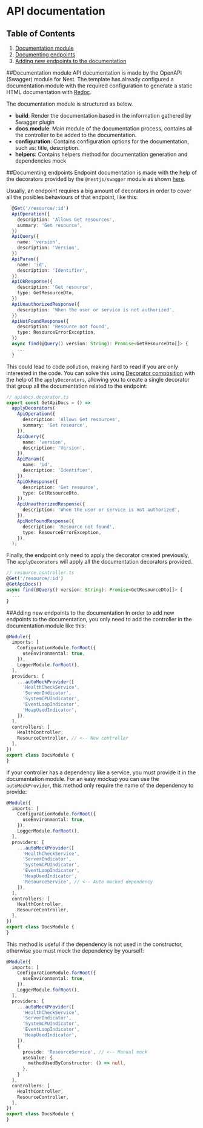 # API documentation

## Table of Contents
1. [Documentation module](#documentation-module)
2. [Documenting endpoints](#documenting-endpoints)
3. [Adding new endpoints to the documentation](#adding-new-endpoints-to-the-documentation)

##Documentation module
API documentation is made by the OpenAPI (Swagger) module for Nest. The template has already configured a
documentation module with the required configuration to generate a static HTML documentation with [Redoc](https://github.com/Redocly/redoc).

The documentation module is structured as below.
- **build**: Render the documentation based in the information gathered by Swagger plugin
- **docs.module**: Main module of the documentation process, contains all the controller to be added to the documentation.
- **configuration**: Contains configuration options for the documentation, such as: title, description. 
- **helpers**: Contains helpers method for documentation generation and dependencies mock

##Documenting endpoints
Endpoint documentation is made with the help of the decorators provided by the `@nestjs/swagger` module as shown [here](https://docs.nestjs.com/openapi/types-and-parameters).

Usually, an endpoint requires a big amount of decorators in order to cover all the posibles behaviours of that endpoint, like this:

```typescript
  @Get('/resource/:id')
  ApiOperation({
    description: 'Allows Get resources',
    summary: 'Get resource',
  })
  ApiQuery({
    name: 'version',
    description: 'Version',
  })
  ApiParam({
    name: 'id',
    description: 'Identifier',
  })
  ApiOkResponse({
    description: 'Get resource',
    type: GetResourceDto,
  })
  ApiUnauthorizedResponse({
    description: 'When the user or service is not authorized',
  })
  ApiNotFoundResponse({
    description: 'Resource not found',
    type: ResourceErrorException,
  })
  async find(@Query() version: String): Promise<GetResourceDto[]> {
    ...
  }
```

This could lead to code pollution, making hard to read if you are only interested in the code. You can solve this using
[Decorator composition](https://docs.nestjs.com/custom-decorators#decorator-composition) with the help of the 
`applyDecorators`, allowing you to create a single decorator that group all the documentation related to the endpoint:

```typescript
// apidocs.decorator.ts
export const GetApiDocs = () =>
  applyDecorators(
    ApiOperation({
      description: 'Allows Get resources',
      summary: 'Get resource',
    }),
    ApiQuery({
      name: 'version',
      description: 'Version',
    }),
    ApiParam({
      name: 'id',
      description: 'Identifier',
    }),
    ApiOkResponse({
      description: 'Get resource',
      type: GetResourceDto,
    }),
    ApiUnauthorizedResponse({
      description: 'When the user or service is not authorized',
    }),
    ApiNotFoundResponse({
      description: 'Resource not found',
      type: ResourceErrorException,
    }),
  );
```

Finally, the endpoint only need to apply the decorator created previously, The `applyDecorators` will apply all the 
documentation decorators provided.

```typescript
// resource.controller.ts
@Get('/resource/:id')
@GetApiDocs()
async find(@Query() version: String): Promise<GetResourceDto[]> {
  ...
}
```

##Adding new endpoints to the documentation
In order to add new endpoints to the documentation, you only need to add the controller in the documentation module like this:

```typescript
@Module({
  imports: [
    ConfigurationModule.forRoot({
      useEnvironmental: true,
    }),
    LoggerModule.forRoot(),
  ],
  providers: [
    ...autoMockProvider([
      'HealthCheckService',
      'ServerIndicator',
      'SystemCPUIndicator',
      'EventLoopIndicator',
      'HeapUsedIndicator',
    ]),
  ],
  controllers: [
    HealthController,
    ResourceController, // <-- New controller
  ],
})
export class DocsModule {
}
```

If your controller has a dependency like a service, you must provide it in the documentation module. For an easy mockup
you can use the `autoMockProvider`, this method only require the name of the dependency to provide:

```typescript
@Module({
  imports: [
    ConfigurationModule.forRoot({
      useEnvironmental: true,
    }),
    LoggerModule.forRoot(),
  ],
  providers: [
    ...autoMockProvider([
      'HealthCheckService',
      'ServerIndicator',
      'SystemCPUIndicator',
      'EventLoopIndicator',
      'HeapUsedIndicator',
      'ResourceService', // <-- Auto mocked dependency
    ]),
  ],
  controllers: [
    HealthController,
    ResourceController,
  ],
})
export class DocsModule {
}
```

This method is useful if the dependency is not used in the constructor, otherwise you must mock the dependency by yourself:

```typescript
@Module({
  imports: [
    ConfigurationModule.forRoot({
      useEnvironmental: true,
    }),
    LoggerModule.forRoot(),
  ],
  providers: [
    ...autoMockProvider([
      'HealthCheckService',
      'ServerIndicator',
      'SystemCPUIndicator',
      'EventLoopIndicator',
      'HeapUsedIndicator',
    ]),
    {
      provide: 'ResourceService', // <-- Manual mock
      useValue: {
        methodUsedByConstructor: () => null,
      },
    }
  ],
  controllers: [
    HealthController,
    ResourceController,
  ],
})
export class DocsModule {
}
```
